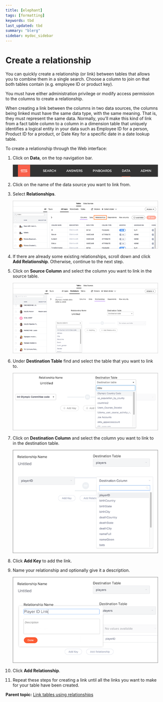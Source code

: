 ```yaml
---
title: [elephant]
tags: [formatting]
keywords: tbd
last_updated: tbd
summary: "blerg"
sidebar: mydoc_sidebar
---
```

# Create a relationship

You can quickly create a relationship \(or link\) between tables that allows you to combine them in a single search. Choose a column to join on that both tables contain \(e.g. employee ID or product key\).

You must have either administration privilege or modify access permission to the columns to create a relationship.

When creating a link between the columns in two data sources, the columns being linked must have the same data type, with the same meaning. That is, they must represent the same data. Normally, you'll make this kind of link from a fact table column to a column in a dimension table that uniquely identifies a logical entity in your data such as Employee ID for a person, Product ID for a product, or Date Key for a specific date in a date lookup table.

To create a relationship through the Web interface:

1.   Click on **Data**, on the top navigation bar. 

     ![](../../shared/conrefs/../../images/data_icon.png "Data") 

2.   Click on the name of the data source you want to link from. 
3.  Select **Relationships**.

     ![](../../shared/conrefs/../../images/select_relationships.png "Select Relationships") 

4.   If there are already some existing relationships, scroll down and click **Add Relationship**. Otherwise, continue to the next step. 
5.   Click on **Source Column** and select the column you want to link in the source table. 

     ![](../../images/create_relationship_2.png "Select a Source Column") 

6.   Under **Destination Table** find and select the table that you want to link to. 

     ![](../../images/create_relationship_3.png "Find and select a Destination Table") 

7.   Click on **Destination Column** and select the column you want to link to in the destination table. 

     ![](../../images/create_relationship_4.png "Select the Destination Column") 

8.   Click **Add Key** to add the link. 
9.   Name your relationship and optionally give it a description. 

     ![](../../images/create_relationship_5.png "Name the Relationship") 

10.  Click **Add Relationship**. 
11.  Repeat these steps for creating a link until all the links you want to make for your table have been created. 

**Parent topic:** [Link tables using relationships](../../admin/data_modeling/about_relationships.html)

